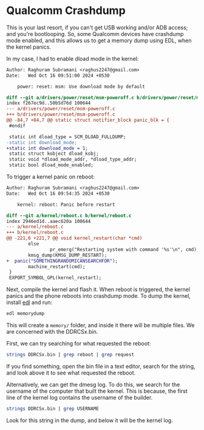 # Qualcomm Crashdump

This is your last resort, if you can't get USB working and/or ADB access; and you're bootlooping. So, some Qualcomm devices have crashdump mode enabled, and this allows us to get a memory dump using EDL, when the kernel panics.

In my case, I had to enable dload mode in the kernel:

```diff
Author: Raghuram Subramani <raghus2247@gmail.com>
Date:   Wed Oct 16 09:51:00 2024 +0530

    power: reset: msm: Use download mode by default

diff --git a/drivers/power/reset/msm-poweroff.c b/drivers/power/reset/msm-poweroff.c
index f267ec9d..50b5d76d 100644
--- a/drivers/power/reset/msm-poweroff.c
+++ b/drivers/power/reset/msm-poweroff.c
@@ -84,7 +84,7 @@ static struct notifier_block panic_blk = {
 #endif

 static int dload_type = SCM_DLOAD_FULLDUMP;
-static int download_mode;
+static int download_mode = 1;
 static struct kobject dload_kobj;
 static void *dload_mode_addr, *dload_type_addr;
 static bool dload_mode_enabled;
```

To trigger a kernel panic on reboot:

```diff
Author: Raghuram Subramani <raghus2247@gmail.com>
Date:   Wed Oct 16 09:54:35 2024 +0530

    kernel: reboot: Panic before restart

diff --git a/kernel/reboot.c b/kernel/reboot.c
index 2946ed1d..aaec620a 100644
--- a/kernel/reboot.c
+++ b/kernel/reboot.c
@@ -221,6 +221,7 @@ void kernel_restart(char *cmd)
        else
                pr_emerg("Restarting system with command '%s'\n", cmd);
        kmsg_dump(KMSG_DUMP_RESTART);
+  panic("SOMETHINGRANDOMICANSEARCHFOR");
        machine_restart(cmd);
 }
 EXPORT_SYMBOL_GPL(kernel_restart);
```

Next, compile the kernel and flash it. When reboot is triggered, the kernel panics and the phone reboots into crashdump mode. To dump the kernel, install [edl](https://github.com/bkerler/edl) and run:

```sh
edl memorydump
```

This will create a `memory/` folder, and inside it there will be multiple files. We are concerned with the DDRCSx.bin.

First, we can try searching for what requested the reboot:

```sh
strings DDRCSx.bin | grep reboot | grep request
```

If you find something, open the bin file in a text editor, search for the string, and look above it to see what requested the reboot.

Alternatively, we can get the dmesg log. To do this, we search for the username of the computer that built the kernel. This is because, the first line of the kernel log contains the username of the builder.

```sh
strings DDRCSx.bin | grep USERNAME
```

Look for this string in the dump, and below it will be the kernel log.
